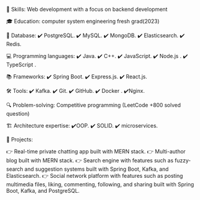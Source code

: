 
🧰 Skills: Web development with a focus on backend development

🎓 Education:  computer system engineering fresh grad(2023) 

💾 Database:
     ✔️ PostgreSQL.
     ✔️ MySQL.
     ✔️ MongoDB.
     ✔️ Elasticsearch.
     ✔️ Redis.

💻 Programming languages:
✔️ Java.
 ✔️ C++.
✔️ JavaScript.
✔️ Node.js .
✔️ TypeScript .

📚 Frameworks: 
✔️ Spring Boot. 
✔️ Express.js.
✔️ React.js.

🛠️ Tools: 
✔️ Kafka. 
✔️ Git.
✔️ GitHub.
✔️ Docker .
✔️Nginx.

🔍 Problem-solving: Competitive programming (LeetCode +800 solved question)

🏗️ Architecture expertise: 
✔️OOP. 
✔️ SOLID.
✔️ microservices.

🔨 Projects:

👉 Real-time private chatting app built with MERN stack.
👉 Multi-author blog built with MERN stack.
👉 Search engine with features such as fuzzy-search and suggestion systems built with Spring Boot, 
      Kafka, and Elasticsearch.
👉 Social network platform with features such as posting multimedia files, liking, commenting, following, 
      and sharing built with Spring Boot, Kafka, and PostgreSQL.

<!---
osama-mahmoud-h/osama-mahmoud-h is a ✨ special ✨ repository because its `README.md` (this file) appears on your GitHub profile.
You can click the Preview link to take a look at your changes.
--->
